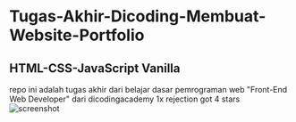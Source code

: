 # Tugas-Akhir-Dicoding-Membuat-Website-Portfolio
## HTML-CSS-JavaScript Vanilla
repo ini adalah tugas akhir dari belajar dasar pemrograman web "Front-End Web Developer" dari dicodingacademy
1x rejection
got 4 stars
![screenshot](https://user-images.githubusercontent.com/76932074/180729472-bbfcebae-1631-408d-8587-22ed04af72a7.png)
